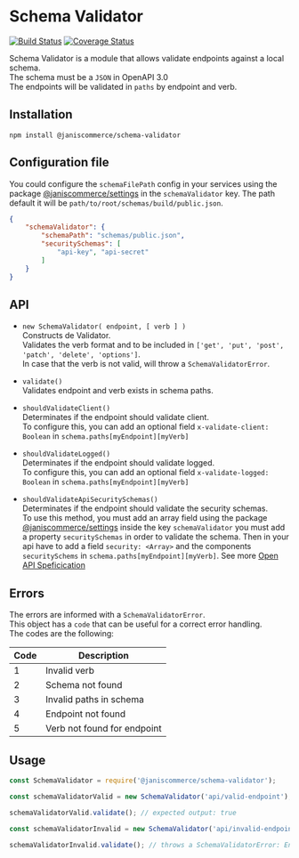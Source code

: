 # Schema Validator
[![Build Status](https://travis-ci.org/janis-commerce/schema-validator.svg?branch=master)](https://travis-ci.org/janis-commerce/schema-validator)
[![Coverage Status](https://coveralls.io/repos/github/janis-commerce/schema-validator/badge.svg?branch=master)](https://coveralls.io/github/janis-commerce/schema-validator?branch=master)

Schema Validator is a module that allows validate endpoints against a local schema.\
The schema must be a `JSON` in OpenAPI 3.0\
The endpoints will be validated in `paths` by endpoint and verb.

## Installation

```
npm install @janiscommerce/schema-validator
```

## Configuration file

You could configure the `schemaFilePath` config in your services using the package [@janiscommerce/settings](https://www.npmjs.com/package/@janiscommerce/settings) in the `schemaValidator` key. The path default it will be `path/to/root/schemas/build/public.json`.

```json
{
	"schemaValidator": {
		"schemaPath": "schemas/public.json",
		"securitySchemas": [
			"api-key", "api-secret"
		]
	}
}
```

## API

- `new SchemaValidator( endpoint, [ verb ] )`\
Constructs de Validator.\
Validates the verb format and to be included in `['get', 'put', 'post', 'patch', 'delete', 'options']`.\
In case that the verb is not valid, will throw a `SchemaValidatorError`.

- `validate()`\
Validates endpoint and verb exists in schema paths.

- `shouldValidateClient()`\
Determinates if the endpoint should validate client.\
To configure this, you can add an optional field `x-validate-client: Boolean` in `schema.paths[myEndpoint][myVerb]`

- `shouldValidateLogged()`\
Determinates if the endpoint should validate logged.\
To configure this, you can add an optional field `x-validate-logged: Boolean` in `schema.paths[myEndpoint][myVerb]`

- `shouldValidateApiSecuritySchemas()`\
Determinates if the endpoint should validate the security schemas.\
To use this method, you must add an array field using the package [@janiscommerce/settings](https://www.npmjs.com/package/@janiscommerce/settings) inside the key `schemaValidator` you must add a property `securitySchemas` in order to validate the schema. Then in your api have to add a field `security: <Array>` and the components `securitySchems` in `schema.paths[myEndpoint][myVerb]`. See more [Open API Speficication](http://spec.openapis.org/oas/v3.0.3#security-scheme-object)

## Errors

The errors are informed with a `SchemaValidatorError`.\
This object has a `code` that can be useful for a correct error handling.\
The codes are the following:

|Code	|Description						|
|-----|-----------------------------|
|1		|Invalid verb 						|
|2		|Schema not found 				|
|3		|Invalid paths in schema 		|
|4		|Endpoint not found 				|
|5		|Verb not found for endpoint 	|

## Usage

```js
const SchemaValidator = require('@janiscommerce/schema-validator');

const schemaValidatorValid = new SchemaValidator('api/valid-endpoint'); // default verb: 'get'

schemaValidatorValid.validate(); // expected output: true

const schemaValidatorInvalid = new SchemaValidator('api/invalid-endpoint', 'post');

schemaValidatorInvalid.validate(); // throws a SchemaValidatorError: Endpoint not found in schema.paths
```